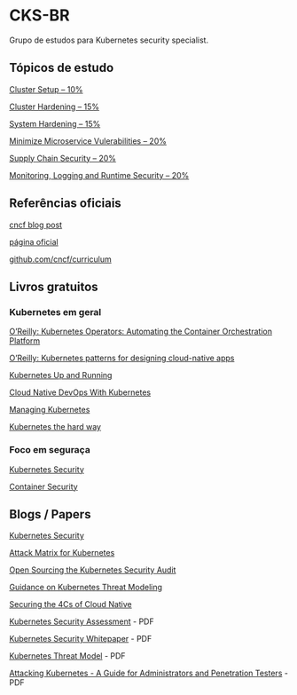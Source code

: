 # CKS-BR

Grupo de estudos para Kubernetes security specialist.

## Tópicos de estudo

[Cluster Setup – 10%](01-ClusterSetup/README.md)

[Cluster Hardening – 15%](02-ClusterHardening/README.md)

[System Hardening – 15%](03-SystemHardening/README.md)

[Minimize Microservice Vulerabilities – 20%](04-MinimizeMicroserviceVulerabilities/README.md)

[Supply Chain Security – 20%](05-SupplyChainSecurity/README.md)

[Monitoring, Logging and Runtime Security – 20%](06-MonitoringLoggingAndRuntimeSecurity/README.md)

## Referências oficiais

[cncf blog post](https://www.cncf.io/blog/2020/07/15/certified-kubernetes-security-specialist-cks-coming-in-november/)

[página oficial](https://training.linuxfoundation.org/certification/certified-kubernetes-security-specialist/)

[github.com/cncf/curriculum](https://github.com/cncf/curriculum/raw/master/CKS_Curriculum_%20v1.19%20Coming%20Soon%20November%202020.pdf)

## Livros gratuitos

### Kubernetes em geral
[O’Reilly: Kubernetes Operators: Automating the Container Orchestration Platform](https://www.redhat.com/en/resources/oreilly-kubernetes-operators-automation-ebook)

[O’Reilly: Kubernetes patterns for designing cloud-native apps](https://www.redhat.com/en/resources/oreilly-kubernetes-patterns-cloud-native-apps)

[Kubernetes Up and Running](https://azure.microsoft.com/en-us/resources/kubernetes-up-and-running/)

[Cloud Native DevOps With Kubernetes](https://www.nginx.com/resources/library/cloud-native-devops-with-kubernetes/)

[Managing Kubernetes](https://pages.cloud.vmware.com/managing-kubernetes-ebook)

[Kubernetes the hard way](https://github.com/kelseyhightower/kubernetes-the-hard-way)

### Foco em seguraça

[Kubernetes Security](https://info.aquasec.com/kubernetes-security)

[Container Security](https://info.aquasec.com/container-security-book)



## Blogs / Papers

[Kubernetes Security](https://kubernetes-security.info/)

[Attack Matrix for Kubernetes](https://www.microsoft.com/security/blog/2020/04/02/attack-matrix-kubernetes/)

[Open Sourcing the Kubernetes Security Audit](https://www.cncf.io/blog/2019/08/06/open-sourcing-the-kubernetes-security-audit/)

[Guidance on Kubernetes Threat Modeling](https://www.trendmicro.com/vinfo/us/security/news/virtualization-and-cloud/guidance-on-kubernetes-threat-modeling)

[Securing the 4Cs of Cloud Native](https://www.trendmicro.com/vinfo/us/security/news/virtualization-and-cloud/securing-the-4-cs-of-cloud-native-systems-cloud-cluster-container-and-code)

[Kubernetes Security Assessment](https://raw.githubusercontent.com/kubernetes/community/master/wg-security-audit/findings/Kubernetes%20Final%20Report.pdf) - PDF

[Kubernetes Security Whitepaper](https://raw.githubusercontent.com/kubernetes/community/master/wg-security-audit/findings/Kubernetes%20White%20Paper.pdf) - PDF

[Kubernetes Threat Model](https://raw.githubusercontent.com/kubernetes/community/master/wg-security-audit/findings/Kubernetes%20Threat%20Model.pdf) - PDF

[Attacking Kubernetes - A Guide for Administrators and Penetration Testers](https://raw.githubusercontent.com/kubernetes/community/master/wg-security-audit/findings/AtredisPartners_Attacking_Kubernetes-v1.0.pdf) - PDF
